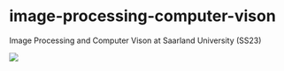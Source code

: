 # image-processing-computer-vison
Image Processing and Computer Vison at Saarland University (SS23) 

![](https://www.mia.uni-saarland.de/Teaching/IPCV23/ipcv_header.png)
